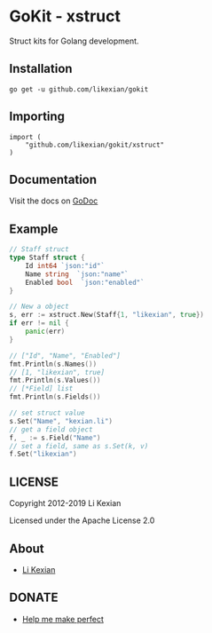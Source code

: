 # GoKit - xstruct

Struct kits for Golang development.

## Installation

    go get -u github.com/likexian/gokit

## Importing

    import (
        "github.com/likexian/gokit/xstruct"
    )

## Documentation

Visit the docs on [GoDoc](https://godoc.org/github.com/likexian/gokit/xstruct)

## Example

```go
// Staff struct
type Staff struct {
    Id int64 `json:"id"`
    Name string  `json:"name"`
    Enabled bool  `json:"enabled"`
}

// New a object
s, err := xstruct.New(Staff{1, "likexian", true})
if err != nil {
    panic(err)
}

// ["Id", "Name", "Enabled"]
fmt.Println(s.Names())
// [1, "likexian", true]
fmt.Println(s.Values())
// [*Field] list
fmt.Println(s.Fields())

// set struct value
s.Set("Name", "kexian.li")
// get a field object
f, _ := s.Field("Name")
// set a field, same as s.Set(k, v)
f.Set("likexian")
```

## LICENSE

Copyright 2012-2019 Li Kexian

Licensed under the Apache License 2.0

## About

- [Li Kexian](https://www.likexian.com/)

## DONATE

- [Help me make perfect](https://www.likexian.com/donate/)
